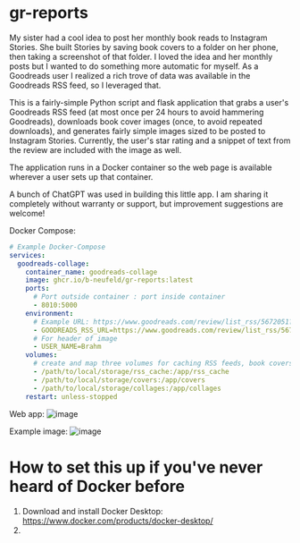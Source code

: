 # gr-reports
My sister had a cool idea to post her monthly book reads to Instagram Stories. She built Stories by saving book covers to a folder on her phone, then taking a screenshot of that folder. I loved the idea and her monthly posts but I wanted to do something more automatic for myself. As a Goodreads user I realized a rich trove of data was available in the Goodreads RSS feed, so I leveraged that. 

This is a fairly-simple Python script and flask application that grabs a user's Goodreads RSS feed (at most once per 24 hours to avoid hammering Goodreads), downloads book cover images (once, to avoid repeated downloads), and generates fairly simple images sized to be posted to Instagram Stories. Currently, the user's star rating and a snippet of text from the review are included with the image as well. 

The application runs in a Docker container so the web page is available wherever a user sets up that container. 

A bunch of ChatGPT was used in building this little app. I am sharing it completely without warranty or support, but improvement suggestions are welcome! 

Docker Compose: 
```yaml
# Example Docker-Compose
services:
  goodreads-collage:
    container_name: goodreads-collage
    image: ghcr.io/b-neufeld/gr-reports:latest
    ports:
      # Port outside container : port inside container 
      - 8010:5000 
    environment:
      # Example URL: https://www.goodreads.com/review/list_rss/5672051?shelf=read (see bottom of "Read" shelf page)
      - GOODREADS_RSS_URL=https://www.goodreads.com/review/list_rss/5672051?shelf=read
      # For header of image
      - USER_NAME=Brahm
    volumes:
      # create and map three volumes for caching RSS feeds, book covers, and collages. 
      - /path/to/local/storage/rss_cache:/app/rss_cache
      - /path/to/local/storage/covers:/app/covers
      - /path/to/local/storage/collages:/app/collages
    restart: unless-stopped
```

Web app:
![image](https://github.com/user-attachments/assets/f3ec45be-dc2f-4e10-a259-7b984b7ecf06)

Example image:
![image](https://github.com/user-attachments/assets/1ce4220a-0847-4ed4-977a-5e1cc9e625b9)

# How to set this up if you've never heard of Docker before
1. Download and install Docker Desktop: https://www.docker.com/products/docker-desktop/
2. 

